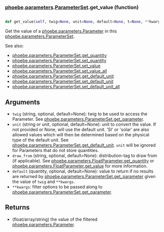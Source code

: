 ### [phoebe](phoebe.md).[parameters](phoebe.parameters.md).[ParameterSet](phoebe.parameters.ParameterSet.md).get_value (function)


```py

def get_value(self, twig=None, unit=None, default=None, t=None, **kwargs)

```



Get the value of a [phoebe.parameters.Parameter](phoebe.parameters.Parameter.md) in this
[phoebe.parameters.ParameterSet](phoebe.parameters.ParameterSet.md).

See also:
* [phoebe.parameters.ParameterSet.get_quantity](phoebe.parameters.ParameterSet.get_quantity.md)
* [phoebe.parameters.ParameterSet.set_quantity](phoebe.parameters.ParameterSet.set_quantity.md)
* [phoebe.parameters.ParameterSet.set_value](phoebe.parameters.ParameterSet.set_value.md)
* [phoebe.parameters.ParameterSet.set_value_all](phoebe.parameters.ParameterSet.set_value_all.md)
* [phoebe.parameters.ParameterSet.get_default_unit](phoebe.parameters.ParameterSet.get_default_unit.md)
* [phoebe.parameters.ParameterSet.set_default_unit](phoebe.parameters.ParameterSet.set_default_unit.md)
* [phoebe.parameters.ParameterSet.set_default_unit_all](phoebe.parameters.ParameterSet.set_default_unit_all.md)

Arguments
----------
* `twig` (string, optional, default=None): twig to be used to access
    the Parameter.  See [phoebe.parameters.ParameterSet.get_parameter](phoebe.parameters.ParameterSet.get_parameter.md).
* `unit` (string or unit, optional, default=None): unit to convert the
    value.  If not provided or None, will use the default unit.
    'SI' or 'solar' are also allowed values which will then be determined
    based on the physical type of the default unit. See
    [phoebe.parameters.ParameterSet.get_default_unit](phoebe.parameters.ParameterSet.get_default_unit.md). `unit` will
    be ignored for Parameters that do not store quantities.
* `draw_from` (string, optional, default=None): distribution-tag to
    draw from (if applicable).  See [phoebe.parameters.FloatParameter.get_quantity](phoebe.parameters.FloatParameter.get_quantity.md)
    or [phoebe.parameters.FloatParameter.get_value](phoebe.parameters.FloatParameter.get_value.md) for more information.
* `default` (quantity, optional, default=None): value to return if
    no results are returned by [phoebe.parameters.ParameterSet.get_parameter](phoebe.parameters.ParameterSet.get_parameter.md)
    given the value of `twig` and `**kwargs`.
* `**kwargs`: filter options to be passed along to
    [phoebe.parameters.ParameterSet.get_parameter](phoebe.parameters.ParameterSet.get_parameter.md).

Returns
--------
* (float/array/string) the value of the filtered
    [phoebe.parameters.Parameter](phoebe.parameters.Parameter.md).

